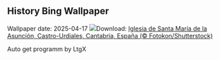 ## History Bing Wallpaper
Wallpaper date: 2025-04-17
![](https://www.bing.com/th?id=OHR.CastroUrdiales_ES-ES0758582290_UHD.jpg&w=1000)Download: [Iglesia de Santa María de la Asunción, Castro-Urdiales, Cantabria, España (© Fotokon/Shutterstock)](https://www.bing.com/th?id=OHR.CastroUrdiales_ES-ES0758582290_UHD.jpg)

Auto get programm by LtgX
